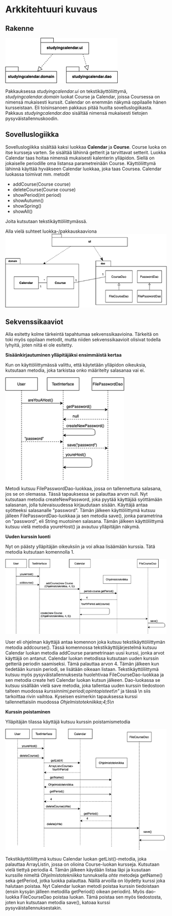 # Arkkitehtuuri kuvaus #

## Rakenne

![pakkaukset](https://github.com/miljaniemi/ot-harjoitustyo/blob/master/Dokumentaatio/kuvat./pakkauksetvain.png?raw=true)

Pakkauksessa *studyingcalendar.ui* on tekstikäyttöliittymä, *studyingcalendar.domain* luokat Course ja Calendar, joissa Coursessa on nimensä mukaisesti kurssit. Calendar on enemmän näkymä oppilaalle hänen kursseistaan. Eli toisinsanoen pakkaus pitää huolta sovelluslogiikasta. Pakkaus *studyingcalendar.dao* sisältää nimensä mukaisesti tietojen pysyväistallennuskoodin.

## Sovelluslogiikka

Sovelluslogiikka sisältää kaksi luokkaa **Calendar** ja **Course**. Course luoka on itse kursseja varten. Se sisältää lähinnä getterit ja tarvittavat setterit. Luokka Calendar taas hoitaa nimensä mukaisesti kalenterin ylläpidon. Siellä on jokaiselle periodille oma listansa parametreinään Course. Käyttöliittymä lähinnä käyttää hyväkseen Calendar luokkaa, joka taas Coursea. Calendar luokassa toimivat mm. metodit 

- addCourse(Course course)
- deleteCourse(Course course)
- showPeriod(int period)
- showAutumn()
- showSpring()
- showAll()

Joita kutsutaan tekstikäyttöliittymässä.

Alla vielä suhteet luokka-/pakkauskaaviona
![Sekvenssikaavio](https://github.com/miljaniemi/ot-harjoitustyo/blob/master/Dokumentaatio/kuvat./uusiPakkausKaavio.png?raw=true)


## Sekvenssikaaviot

Alla esitetty kolme tärkeintä tapahtumaa sekvenssikaavioina. Tärkeitä on toki myös oppilaan metodit, mutta niiden sekvenssikaavioit olisivat todella lyhyitä, joten niitä ei ole esitetty.

**Sisäänkirjautuminen ylläpitäjäksi ensimmäistä kertaa**

Kun on käyttöliittymässä valittu, että käytetään ylläpidon oikeuksia, kutsutaan metodia, joka tarkistaa onko määritelty salasanaa vai ei.

![Salasanan luonti](https://github.com/miljaniemi/ot-harjoitustyo/blob/master/Dokumentaatio/kuvat./UusiSalasana.png?raw=true)

Metodi kutsuu FilePasswordDao-luokkaa, jossa on tallennettuna salasana, jos se on olemassa. Tässä tapauksessa se palauttaa arvon null. Nyt kutsutaan metodia createNewPassword, joka pyytää käyttäjää syöttämään salasanan, jolla tulevaisuudessa kirjaudutaan sisään. Käyttäjä antaa syötteeksi salasanalle "password". Tämän jälkeen käyttöliittymä kutsuu jälleen FilePasswordDao-luokkaa ja sen metodia save(), jonka parametrina on "password", eli String muotoinen salasana. Tämän jälkeen käyttöliittymä kutsuu vielä metodia youreHost() ja avautuu ylläpitäjän näkymä.


**Uuden kurssin luonti**

Nyt on päästy ylläpitäjän oikeuksiin ja voi alkaa lisäämään kurssia. Tätä metodia kutsutaan komennolla 1.

![kurssin lisäys](https://github.com/miljaniemi/ot-harjoitustyo/blob/master/Dokumentaatio/kuvat./UudenKurssinLuonti.png?raw=true)

User eli ohjelman käyttäjä antaa komennon joka kutsuu tekstikäyttöliittymän metodia addcourse(). Tässä komennossa tekstikäyttöjärjestelmä kutsuu Calendar luokan metodia addCourse parametrinaan uusi kurssi, jonka arvot käyttäjä on antanut. Calendar luokan metodissa kutsutaan uuden kurssin getteriä periodin saamiseksi. Tämä palauttaa arvon 4. Tämän jälkeen kun tiedetään kurssin periodi, se lisätään oikeaan listaan. Tekstikäyttöliittymä kutsuu myös pysyväistallennuksesta huolehtivaa FileCourseDao-luokkaa ja sen metodia create heti Calendar luokan kutsun jälkeen. Dao-luokassa se kutsuu sisällään vielä save metodia, joka tallentaa uuden kurssin tiedostoon talteen muodossa *kurssinnimi;periodi;opintopisteet\n"* ja tässä \n siis tarkoittaa rivin vaihtoa. Kyseisen esimerkin tapauksessa kurssi tallennettaisiin muodossa *Ohjelmistotekniikka;4;5\n*

**Kurssin poistaminen**

Ylläpitäjän tilassa käyttäjä kutsuu kurssin poistamismetodia

![kurssin poisto](https://github.com/miljaniemi/ot-harjoitustyo/blob/master/Dokumentaatio/kuvat./KurssinPoisto.png?raw=true)

Tekstikäyttöliittymä kutsuu Calendar luokan getList()-metodia, joka palauttaa ArrayListin, jossa on olioina Course-luokan kursseja. Kutsutaan vielä tiettyä periodia 4. Tämän jälkeen käydään listaa läpi ja kusutaan kurssille nimeltä *Ohjelmistotekniikka* tunnuksella *ohte* metodeja getName() seka getPeriod, jotka luokka palauttaa. Näillä arvoilla on löydetty kurssi joka halutaan poistaa. Nyt Calendar luokan metodi poistaa kurssin tiedoistaan (ensin kysyän jälleen metodilla getPeriod() oikean periodin). Myös dao-luokka FileCourseDao poistaa luokan. Tämä poistaa sen myös tiedostosta, joten kun kutsutaan metodia save(), katoaa kurssi pysyväistallennuksestakin.

